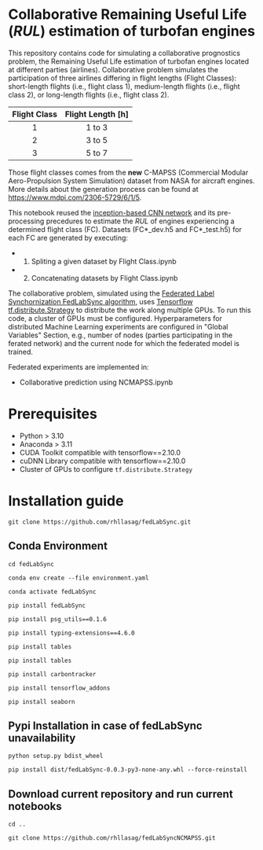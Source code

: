 # Collaborative Remaining Useful Life ($\textit{RUL}$) estimation of turbofan engines

This repository contains code for simulating a collaborative prognostics problem, the Remaining Useful Life estimation of turbofan engines located at different parties (airlines). Collaborative problem simulates the participation of three airlines differing in flight lengths (Flight Classes): short-length flights (i.e., flight class 1), medium-length flights (i.e., flight class 2), or long-length flights (i.e., flight class 2).

| Flight Class   | Flight Length [h]
| :-----------:  | :-----------:    
| 1              |    1 to 3        
| 2              |    3 to 5        
| 3              |    5 to 7  

Those flight classes comes from the **new** C-MAPSS (Commercial Modular Aero-Propulsion System Simulation) dataset from NASA for aircraft engines. More details about the generation process can be found at https://www.mdpi.com/2306-5729/6/1/5.  

This notebook reused the [inception-based CNN network](https://doi.org/10.36001/phmconf.2021.v13i1.3109) and its pre-processing precedures to estimate the $\textit{RUL}$ of engines experiencing a determined flight class (FC). Datasets (FC*_dev.h5 and FC*_test.h5) for each FC are generated by executing:

- 1) Spliting a given dataset by Flight Class.ipynb
- 2) Concatenating datasets by Flight Class.ipynb

The collaborative problem, simulated using the [Federated Label Synchornization FedLabSync algorithm](https://doi.org/10.1007/s10845-023-02298-8), uses [Tensorflow tf.distribute.Strategy](https://www.tensorflow.org/guide/distributed_training) to distribute the work along multiple GPUs.  To run this code, a cluster of GPUs must be configured. Hyperparameters for distributed Machine Learning experiments are configured in "Global Variables" Section, e.g.,  number of nodes (parties participating in the ferated network) and the current node for which the federated model is trained. 

Federated experiments are implemented in:

- Collaborative prediction using NCMAPSS.ipynb

# Prerequisites 

- Python > 3.10
- Anaconda > 3.11 
- CUDA Toolkit compatible with tensorflow==2.10.0
- cuDNN Library  compatible with tensorflow==2.10.0
- Cluster of GPUs to configure `tf.distribute.Strategy`

# Installation guide

`git clone https://github.com/rhllasag/fedLabSync.git`

## Conda Environment 

`cd fedLabSync`

`conda env create --file environment.yaml`

`conda activate fedLabSync`

`pip install fedLabSync`

`pip install psg_utils==0.1.6`

`pip install typing-extensions==4.6.0`

`pip install tables`

`pip install tables`

`pip install carbontracker`

`pip install tensorflow_addons`

`pip install seaborn`

## Pypi Installation in case of fedLabSync unavailability

`python setup.py bdist_wheel`

`pip install dist/fedLabSync-0.0.3-py3-none-any.whl --force-reinstall`

## Download current repository and run current notebooks

`cd ..`

`git clone https://github.com/rhllasag/fedLabSyncNCMAPSS.git`

